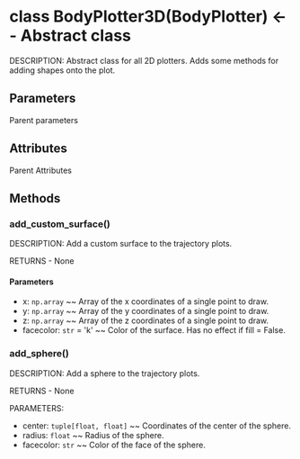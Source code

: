 # class BodyPlotter3D(BodyPlotter) <-- Abstract class
DESCRIPTION: Abstract class for all 2D plotters. Adds some methods for adding shapes onto the plot.


## Parameters
Parent parameters


## Attributes
Parent Attributes


## Methods


### add\_custom\_surface()
DESCRIPTION: Add a custom surface to the trajectory plots.

RETURNS - None

#### Parameters
- x: `np.array` ~~ Array of the x coordinates of a single point to draw.
- y: `np.array` ~~ Array of the y coordinates of a single point to draw.
- z: `np.array` ~~ Array of the z coordinates of a single point to draw.
- facecolor: `str` = 'k' ~~ Color of the surface. Has no effect if fill = False.


### add\_sphere()
DESCRIPTION: Add a sphere to the trajectory plots.

RETURNS - None

PARAMETERS:
- center: `tuple[float, float]` ~~ Coordinates of the center of the sphere.
- radius: `float` ~~ Radius of the sphere.
- facecolor: `str` ~~ Color of the face of the sphere.
